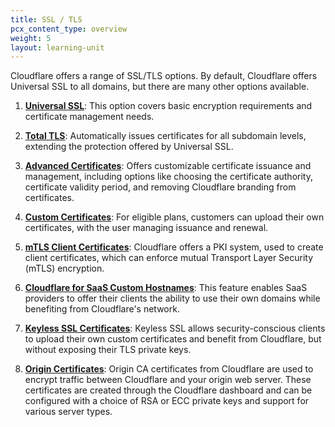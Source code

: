 ```yaml
---
title: SSL / TLS
pcx_content_type: overview
weight: 5
layout: learning-unit
---
```


Cloudflare offers a range of SSL/TLS options. By default, Cloudflare offers Universal SSL to all domains, but there are many other options available. 

1. [**Universal SSL**](/ssl/edge-certificates/universal-ssl/): This option covers basic encryption requirements and certificate management needs.

2. [**Total TLS**](/ssl/edge-certificates/additional-options/total-tls/): Automatically issues certificates for all subdomain levels, extending the protection offered by Universal SSL.

3. [**Advanced Certificates**](/ssl/edge-certificates/advanced-certificate-manager/): Offers customizable certificate issuance and management, including options like choosing the certificate authority, certificate validity period, and removing Cloudflare branding from certificates.

4. [**Custom Certificates**](/ssl/edge-certificates/custom-certificates/): For eligible plans, customers can upload their own certificates, with the user managing issuance and renewal.

5. [**mTLS Client Certificates**](/ssl/client-certificates/): Cloudflare offers a PKI system, used to create client certificates, which can enforce mutual Transport Layer Security (mTLS) encryption.

6. [**Cloudflare for SaaS Custom Hostnames**](/cloudflare-for-platforms/cloudflare-for-saas/): This feature enables SaaS providers to offer their clients the ability to use their own domains while benefiting from Cloudflare's network. 

7. [**Keyless SSL Certificates**](/ssl/keyless-ssl/): Keyless SSL allows security-conscious clients to upload their own custom certificates and benefit from Cloudflare, but without exposing their TLS private keys.

8. [**Origin Certificates**](/ssl/origin-configuration/origin-ca/): Origin CA certificates from Cloudflare are used to encrypt traffic between Cloudflare and your origin web server. These certificates are created through the Cloudflare dashboard and can be configured with a choice of RSA or ECC private keys and support for various server types.

